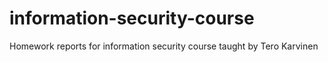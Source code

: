 # information-security-course
Homework reports for information security course taught by Tero Karvinen
